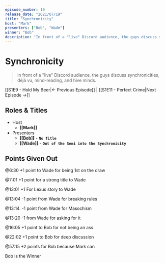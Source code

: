 ```yaml
---
episode_number: 10
release_date: "2021/07/19"
title: "Synchronicity"
host: "Mark"
presenters: ["Bob", "Wade"]
winner: "Bob"
description: 'In front of a "live" Discord audience, the guys discuss synchronicities, déjà vu, mind-reading, and hive minds.'
---
```


# Synchronicity

> In front of a "live" Discord audience, the guys discuss synchronicities, déjà vu, mind-reading, and hive minds.

[[S1E9 - Hold My Beer|← Previous Episode]] | [[S1E11 - Perfect Crime|Next Episode →]]

## Roles & Titles

- Host
  - **[[Mark]]**
- Presenters
  - **[[Bob]]** - **`No Title`**
  - **[[Wade]]** - **`Out of the Semi into the Synchronicity`**

## Points Given Out

@6:30 +1 point to Wade for being 1st on the draw

@7:01 +1 point for a strong title to Wade

@13:01 +1 For Lexus story to Wade

@13:04 -1 point from Wade for breaking rules

@13:14. -1 point from Wade for Masochism

@13:20 -1 from Wade for asking for it

@16:05 +1 point to Bob for not being an ass

@22:02 +1 point to Bob for deep discussion

@57:15 +2 points for Bob because Mark can

Bob is the Winner
